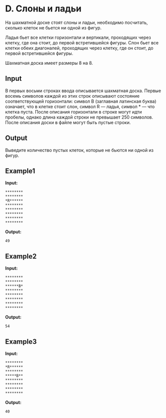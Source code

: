 # D. Слоны и ладьи

На шахматной доске стоят слоны и ладьи, необходимо посчитать, сколько клеток не бьется ни одной из фигур.

Ладья бьет все клетки горизонтали и вертикали, проходящих через клетку, где она стоит, до первой встретившейся фигуры.
Слон бьет все клетки обеих диагоналей, проходящих через клетку, где он стоит, до первой встретившейся фигуры.

Шахматная доска имеет размеры 8 на 8. 

## Input  
В первых восьми строках ввода описывается шахматная доска. Первые восемь символов каждой из этих строк описывают состояние соответствующей горизонтали: символ B (заглавная латинская буква) означает, что в клетке стоит слон, символ R — ладья, символ * — что клетка пуста. После описания горизонтали в строке могут идти пробелы, однако длина каждой строки не превышает 250 символов. После описания доски в файле могут быть пустые строки.
 
## Output
Выведите количество пустых клеток, которые не бьются ни одной из фигур.

## Example1
**Input:**
```
********
********
*R******
********
********
********
********
********
```
**Output:**
```
49
``` 

## Example2
**Input:**
```
********
********
******B*
********
********
********
********
********
```
**Output:**
```
54
```  

## Example3
**Input:**
```
********
*R******
********
*****B**
********
********
********
********
```
**Output:**
```
40
```   